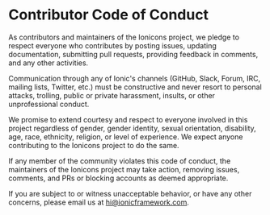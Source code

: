 # Contributor Code of Conduct

As contributors and maintainers of the Ionicons project, we pledge to respect everyone who contributes by posting
issues, updating documentation, submitting pull requests, providing feedback in comments, and any other activities.

Communication through any of Ionic's channels (GitHub, Slack, Forum, IRC, mailing lists, Twitter, etc.) must be
constructive and never resort to personal attacks, trolling, public or private harassment, insults, or other
unprofessional conduct.

We promise to extend courtesy and respect to everyone involved in this project regardless of gender, gender identity,
sexual orientation, disability, age, race, ethnicity, religion, or level of experience. We expect anyone contributing to
the Ionicons project to do the same.

If any member of the community violates this code of conduct, the maintainers of the Ionicons project may take action,
removing issues, comments, and PRs or blocking accounts as deemed appropriate.

If you are subject to or witness unacceptable behavior, or have any other concerns, please email us
at [hi@ionicframework.com](mailto:hi@ionicframework.com).
